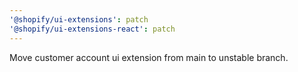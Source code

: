 ```yaml
---
'@shopify/ui-extensions': patch
'@shopify/ui-extensions-react': patch
---
```


Move customer account ui extension from main to unstable branch.
